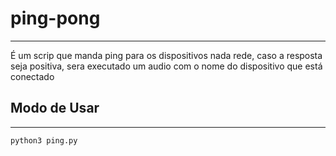 # ping-pong
--- 
É um scrip que manda ping para os dispositivos nada rede, caso a resposta seja positiva,
sera executado um audio com o nome do dispositivo que está conectado



## Modo de Usar
---
``` 
python3 ping.py

``` 

